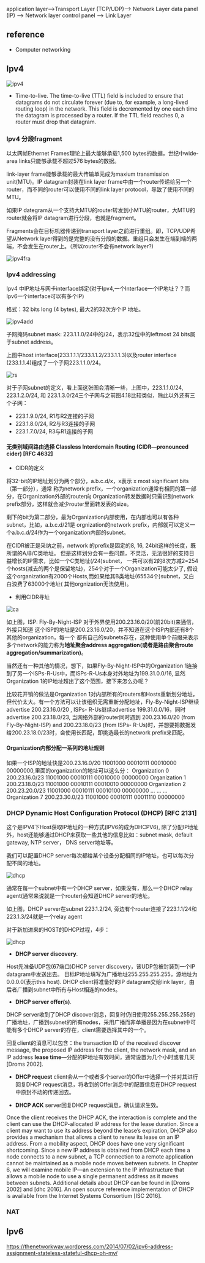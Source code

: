 
application layer-->Transport Layer (TCP/UDP)--> Network Layer data panel (IP) --> Network layer control panel --> Link Layer

## reference

- Computer networking

## Ipv4

![ipv4](./resource/ipv4.png)

- Time-to-live. The time-to-live (TTL) field is included to ensure that datagrams
do not circulate forever (due to, for example, a long-lived routing loop) in the
network. This field is decremented by one each time the datagram is processed by
a router. If the TTL field reaches 0, a router must drop that datagram.

### Ipv4 分段fragment

以太网帧Ethernet Frames理论上最大能够承载1,500 bytes的数据，世纪中wide-area links只能够承载不超过576 bytes的数据。

link-layer frame能够承载的最大传输单元成为maxium transmission unit(MTU)。IP datagram封装在link layer frame中由一个router传递给另一个router，而不同的router可以使用不同的link layer protocol，导致了使用不同的MTU。

如果IP dategram从一个支持大MTU的router转发到小MTU的router，大MTU的router就会将IP datagram进行分段，也就是fragment。

Fragments会在目标机器传递到transport layer之前进行重组。即，TCP/UDP希望从Network layer得到的是完整的没有分段的数据。重组只会发生在端到端的两端，不会发生在router上。（所以router不会有network layer?)

![ipv4fra](./resource/ip_fragment.png)

### Ipv4 addressing

Ipv4 中IP地址与网卡interface绑定(对于Ipv4,一个Interface一个IP地址？？而Ipv6一个interface可以有多个IP)

格式：32 bits long (4 bytes), 最大2的32次方个IP 地址。

![ipv4add](./resource/ipv4_addr.png)

子网掩码subnet mask: 223.1.1.0/24中的/24，表示32位中的leftmost 24 bits属于subnet address。

上图中host interface(233.1.1.1/233.1.1.2/233.1.1.3)以及router interface
(233.1.1.4)组成了一个子网223.1.1.0/24。


![rs](./resource/router_subnet.png)

对于子网subnet的定义，看上面这张图会清晰一些，上图中，223.1.1.0/24, 223.1.2.0/24, 和 223.1.3.0/24三个子网与之前图4.18比较类似，除此以外还有三个子网：
- 223.1.9.0/24, R1与R2连接的子网
- 223.1.8.0/24, R2与R3连接的子网
- 223.1.7.0/24, R3与R1连接的子网


#### 无类别域间路由选择 Classless Interdomain Routing (CIDR—pronounced cider) [RFC 4632]

- CIDR的定义

将32-bit的IP地址划分为两个部分，a.b.c.d/x，x表示 x most significant bits（第一部分），通常
称为network prefix，一个organization通常有相同的第一部分，在Organization外部的router向
Organization转发数据时只需识别network prefix部分，这样就会减少router里面转发表的size。

剩下的bit为第二部分，最为Organization内部使用，在内部也可以有各种subnet，比如，a.b.c.d/21是
orgnization的network prefix，内部就可以定义一个a.b.c.d/24作为一个organization内部的subnet。

在CIDR被正是采纳之前，network 的prefix是固定的8, 16, 24bit这样的长度，既所谓的A/B/C类地址。
但是这样划分会有一些问题，不灵活，无法很好的支持日益增长的IP需求，比如一个C类地址(/24)subnet，
一共可以有2的8次方减2=254个hosts(减去的两个是保留地址)，254个对于一个Organization可能太少了,
假设这个organization有2000个Hosts,而如果给其B类地址(65534个)subnet，又白白浪费了63000个地址(
其他orgnization无法使用)。

- 利用CIDR寻址

![ca](./resource/cidr_address.png)

如上图，ISP: Fly-By-Night-ISP 对于外界使用200.23.16.0/20(前20bit)来通信，外接只知道
这个ISP的地址是200.23.16.0/20，并不知道在这个ISP内部还有8个其他的organization，每一个
都有自己的subnets存在，这种使用单个前缀来表示多个network的能力称为**地址聚合address 
aggregation(或者是路由聚合route aggregation/summarization)**。

当然还有一种其他的情况，想下，如果Fly-By-Night-ISP中的Organization 1连接到了另一个ISPs-R-Us中，而ISPs-R-Us本身对外地址为199.31.0.0/16, 显然Organization 1的IP地址超出了这个范围，接下来怎么办呢？

比较花开销的做法是Organization 1对内部所有的routers和Hosts重新划分地址，但代价太大。有一个方法可以让该组织无需重新分配地址，Fly-By-Night-ISP继续advertise 200.23.16.0/20 , ISPs-
R-Us继续advertise 199.31.0.0/16，同时advertise 200.23.18.0/23, 当网络外部的router同时遇到
200.23.16.0/20 (from Fly-By-Night-ISP) and 200.23.18.0/23 (from ISPs-
R-Us)时，并想要把数据发给200.23.18.0/23时，会使用长匹配，即挑选最长的network prefix来匹配。


#### Organization内部分配一系列的地址规则

如果一个ISP的地址快是200.23.16.0/20 11001000 00010111 00010000 00000000,里面的organization的地址可以这么分：
Organization 0 200.23.16.0/23 11001000 00010111 00010000 00000000
Organization 1 200.23.18.0/23 11001000 00010111 00010010 00000000
Organization 2 200.23.20.0/23 11001000 00010111 00010100 00000000
… … …
Organization 7 200.23.30.0/23 11001000 00010111 00011110 00000000


### DHCP Dynamic Host Configuration Protocol (DHCP) [RFC 2131]

这个是IPV4下Host获取IP地址的一种方式(IPV6的成为DHCPV6), 除了分配IP地址外，host还能够通过DHCP来获取一些其他的信息比如：subnet mask, default gateway, NTP server， DNS server地址等。

我们可以配置DHCP server每次都给某个设备分配相同的IP地址，也可以每次分配不同的地址。

![dhcp](./resource/dhcp.png)

通常在每一个subnet中有一个DHCP server，如果没有，那么一个DHCP relay agent(通常来说就是一个router)会知道DHCP server的地址。

如上图，DHCP server在subnet 223.1.2/24, 旁边有个router连接了223.1.1/24和223.1.3/24就是一个relay agent

对于新加进来的HOST的DHCP过程，4步：

![dhcp](./resource/dhcp_req.png)

- **DHCP server discovery**.

Host先准备UDP包(67端口)DHCP server discovery，该UDP包被封装到一个IP datagram中发送出去。
目标IP地址填写为广播地址255.255.255.255，源地址为0.0.0.0(表示this host). DHCP client将准备好的IP datagram交给link layer，由后者广播到subnet中所有与Host相连的nodes。

- **DHCP server offer(s)**. 

DHCP server收到了DHCP discover消息，回复时仍旧使用255.255.255.255的广播地址，广播到subnet的所有nodes，采用广播而非单播是因为在subnet中可能有多个DHCP server的存在，client需要选择其中的一个。

回复client的消息可以包含：the transaction ID of the received discover message,
the proposed IP address for the client, the network mask, and an IP address
**lease time**—分配的IP地址有效时间，通常设置为几个小时或者几天[Droms 2002].

- **DHCP request**
client会从一个或者多个server的Offer中选择一个并对其进行回复DHCP request消息，将收到的Offer消息中的配置信息在DHCP request中原封不动的传递回去。

- **DHCP ACK**
server回复DHCP request消息，确认请求生效。



Once the client receives the DHCP ACK, the interaction is complete and the
client can use the DHCP-allocated IP address for the lease duration. Since a client
may want to use its address beyond the lease’s expiration, DHCP also provides a
mechanism that allows a client to renew its lease on an IP address.
From a mobility aspect, DHCP does have one very significant shortcoming.
Since a new IP address is obtained from DHCP each time a node connects to a new
subnet, a TCP connection to a remote application cannot be maintained as a mobile
node moves between subnets. In Chapter 6, we will examine mobile IP—an extension
to the IP infrastructure that allows a mobile node to use a single permanent
address as it moves between subnets. Additional details about DHCP can be found in
[Droms 2002] and [dhc 2016]. An open source reference implementation of DHCP
is available from the Internet Systems Consortium [ISC 2016].

### NAT


## Ipv6



https://thenetworkway.wordpress.com/2014/07/02/ipv6-address-assignment-stateless-stateful-dhcp-oh-my/

